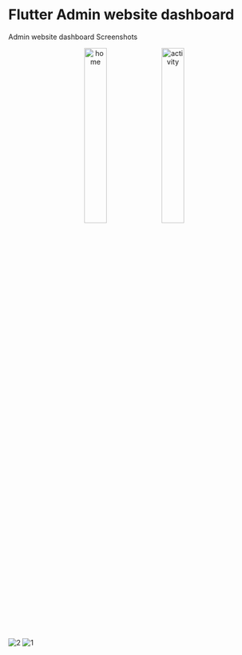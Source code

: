 # Flutter Admin website dashboard


Admin website dashboard Screenshots

<p align="center">
  <img src="[https://github.com/user-attachments/assets/8919a049-5376-4203-91df-69ffe814f34e](https://github.com/user-attachments/assets/99016bc4-e4eb-4456-a210-82f8cd777a32)" alt="home" width="30%" />
  <img src="[https://github.com/user-attachments/assets/19dba818-0917-47a3-a76d-5c5b1f57fe52](https://github.com/user-attachments/assets/8940f0b0-a4de-4564-b973-90b98a693cc7)" alt="activity" width="30%" />
</p>

 


 
![2](https://github.com/user-attachments/assets/7ea48a63-8628-4519-af74-084224e52d19)
![1](https://github.com/user-attachments/assets/86b249ae-fe4a-43aa-98e6-af80ca31b750)
